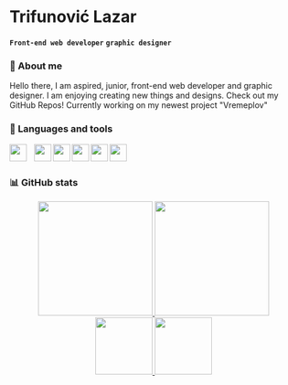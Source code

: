 # Trifunović Lazar
**`Front-end web developer`** **`graphic designer`**

### 🧑 About me
Hello there, I am aspired, junior, front-end web developer and graphic designer. I am enjoying creating new things and designs. Check out my GitHub Repos! Currently working on my newest project "Vremeplov"

### 🧰 Languages and tools <br> #

<img align="left" width="30px" style="padding-right:10px;" src="https://cdn.jsdelivr.net/gh/devicons/devicon/icons/html5/html5-original.svg" />
<img align="left" width="30px" tyle="padding-right:10px;" src="https://cdn.jsdelivr.net/gh/devicons/devicon/icons/css3/css3-original.svg" />
<img align="left" width="30px" tyle="padding-right:10px;" src="https://cdn.jsdelivr.net/gh/devicons/devicon/icons/javascript/javascript-original.svg" />

<img align="left" width="30px" tyle="padding-right:10px;" src="https://cdn.jsdelivr.net/gh/devicons/devicon/icons/photoshop/photoshop-plain.svg" />
<img align="left" width="30px" tyle="padding-right:10px;" src="https://cdn.jsdelivr.net/gh/devicons/devicon/icons/illustrator/illustrator-plain.svg" />
<img align="left" width="30px" tyle="padding-right:10px;" src="https://cdn.jsdelivr.net/gh/devicons/devicon/icons/figma/figma-original.svg" />
<br>
<br>

### 📊 GitHub stats

<div align="center">
  <a href="https://github.com/trifkee/github-readme-stats">
    <img height=200 src="https://github-readme-stats.vercel.app/api?username=trifkee&show_icons=true&bg-color=#000000">
  </a>
   <a href="https://github.com/trifkee/github-readme-stats">
    <img height=200 src="https://github-readme-stats.vercel.app/api/top-langs/?username=trifkee&show_icons=true&layout=compact&bg-color=#000000">
  </a>
   <a href="https://github.com/trifkee/vremeplov">
    <img height=100 src="https://github-readme-stats.vercel.app/api/pin/?username=trifkee&repo=vremeplov&bg-color=#000000&layout=compact">
  </a>
   <a href="https://github.com/trifkee/mojaKuhinjaV2">
    <img height=100 src="https://github-readme-stats.vercel.app/api/pin/?username=trifkee&repo=mojaKuhinjaV2&bg-color=#000000&layout=compact">
  </a>
</div>
